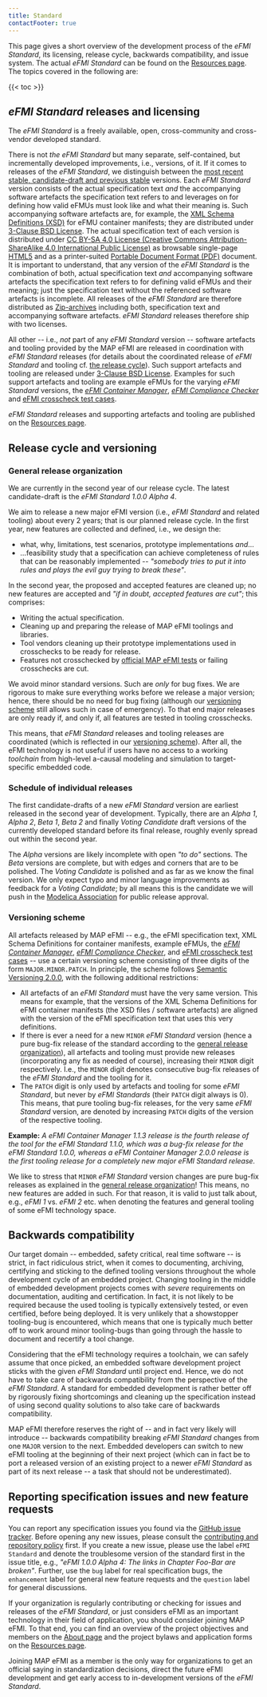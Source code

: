```yaml
---
title: Standard
contactFooter: true
---
```


[//]: # (No Batman for you explaining the difference between requirement and specification, sorry. We are professionals.)

This page gives a short overview of the development process of the _eFMI Standard_, its licensing, release cycle, backwards compatibility, and issue system. The actual _eFMI Standard_ can be found on the [Resources page](/resources/). The topics covered in the following are:

{{< toc >}}

## _eFMI Standard_ releases and licensing

The _eFMI Standard_ is a freely available, open, cross-community and cross-vendor developed standard.

There is not _the_ _eFMI Standard_ but many separate, self-contained, but incrementally developed improvements, i.e., versions, of it. If it comes to releases of the _eFMI Standard_, we distinguish between the [most recent stable, candidate-draft and previous stable](/resources/#_efmi-standard_-releases) versions. Each _eFMI Standard_ version consists of the actual specification text _and_ the accompanying software artefacts the specification text refers to and leverages on for defining how valid eFMUs must look like and what their meaning is. Such accompanying software artefacts are, for example, the [XML Schema Definitions (XSD)](https://www.w3schools.com/xml/schema_intro.asp) for eFMU container manifests; they are distributed under [3-Clause BSD License](https://opensource.org/licenses/BSD-3-Clause). The actual specification text of each version is distributed under [CC BY-SA 4.0 License (Creative Commons Attribution-ShareAlike 4.0 International Public License)](https://creativecommons.org/licenses/by-sa/4.0/) as browsable single-page [HTML5](https://www.w3schools.com/html/) and as a printer-suited [Portable Document Format (PDF)](https://en.wikipedia.org/wiki/PDF) document. It is important to understand, that any version of the _eFMI Standard_ is the combination of both, actual specification text _and_ accompanying software artefacts the specification text refers to for defining valid eFMUs and their meaning; just the specification text without the referenced software artefacts is incomplete. All releases of the _eFMI Standard_ are therefore distributed as [Zip-archives](https://en.wikipedia.org/wiki/ZIP_(file_format)) including both, specification text and accompanying software artefacts. _eFMI Standard_ releases therefore ship with two licenses.

All other -- i.e., _not_ part of any _eFMI Standard_ version -- software artefacts and tooling provided by the MAP eFMI are released in coordination with _eFMI Standard_ releases (for details about the coordinated release of _eFMI Standard_ and tooling cf. [the release cycle](#release-cycle-and-versioning)). Such support artefacts and tooling are released under [3-Clause BSD License](https://opensource.org/licenses/BSD-3-Clause). Examples for such support artefacts and tooling are example eFMUs for the varying _eFMI Standard_ versions, the [_eFMI Container Manager_](https://github.com/modelica/efmi-containermanager), [_eFMI Compliance Checker_](https://github.com/modelica/efmi-compliancechecker) and [eFMI crosscheck test cases](https://github.com/modelica/efmi-testcases).

_eFMI Standard_ releases and supporting artefacts and tooling are published on the [Resources page](/resources/).

## Release cycle and versioning

### General release organization

We are currently in the second year of our release cycle. The latest candidate-draft is the _eFMI Standard 1.0.0 Alpha 4_.

We aim to release a new major eFMI version (i.e., _eFMI Standard_ and related tooling) about every 2 years; that is our planned release cycle. In the first year, new features are collected and defined, i.e., we design the:

* what, why, limitations, test scenarios, prototype implementations *and*…
* …feasibility study that a specification can achieve completeness of rules that can be reasonably implemented -- _"somebody tries to put it into rules and plays the evil guy trying to break these"_.

In the second year, the proposed and accepted features are cleaned up; no new features are accepted and _"if in doubt, accepted features are cut"_; this comprises:

* Writing the actual specification.
* Cleaning up and preparing the release of MAP eFMI toolings and libraries.
* Tool vendors cleaning up their prototype implementations used in crosschecks to be ready for release.
* Features not crosschecked by [official MAP eFMI tests](https://github.com/modelica/efmi-testcases) or failing crosschecks are cut.

We avoid minor standard versions. Such are *only* for bug fixes. We are rigorous to make sure everything works before we release a major version; hence, there should be no need for bug fixing (although our [versioning scheme](#versioning-scheme) still allows such in case of emergency). To that end major releases are only ready if, and only if, all features are tested in tooling crosschecks.

This means, that _eFMI Standard_ releases and tooling releases are coordinated (which is reflected in our [versioning scheme](#versioning-scheme)). After all, the eFMI technology is not useful if users have no access to a working _toolchain_ from high-level a-causal modeling and simulation to target-specific embedded code.

### Schedule of individual releases

The first candidate-drafts of a new _eFMI Standard_ version are earliest released in the second year of development. Typically, there are an _Alpha 1_, _Alpha 2_, _Beta 1_, _Beta 2_ and finally _Voting Candidate_ draft versions of the currently developed standard before its final release, roughly evenly spread out within the second year.

The _Alpha_ versions are likely incomplete with open _"to do"_ sections. The _Beta_ versions are complete, but with edges and corners that are to be polished. The _Voting Candidate_ is polished and as far as we know the final version. We only expect typo and minor language improvements as feedback for a _Voting Candidate_; by all means this is the candidate we will push in the [Modelica Association](https://modelica.org/) for public release approval.

### Versioning scheme

All artefacts released by MAP eFMI -- e.g., the eFMI specification text, XML Schema Definitions for container manifests, example eFMUs, the [_eFMI Container Manager_](https://github.com/modelica/efmi-containermanager), [_eFMI Compliance Checker_](https://github.com/modelica/efmi-compliancechecker), and [eFMI crosscheck test cases](https://github.com/modelica/efmi-testcases) -- use a certain versioning scheme consisting of three digits of the form `MAJOR.MINOR.PATCH`. In principle, the scheme follows [Semantic Versioning 2.0.0](https://semver.org/), with the following additional restrictions:

* All artefacts of an _eFMI Standard_ must have the very same version. This means for example, that the versions of the XML Schema Definitions for eFMI container manifests (the XSD files / software artefacts) are aligned with the version of the eFMI specification text that uses this very definitions.
* If there is ever a need for a new `MINOR` _eFMI Standard_ version (hence a pure bug-fix release of the standard according to the [general release organization](#general-release-organization)), all artefacts and tooling must provide new releases (incorporating any fix as needed of course), increasing their `MINOR` digit respectively. I.e., the `MINOR` digit denotes consecutive bug-fix releases of the _eFMI Standard_ and the tooling for it.
* The `PATCH` digit is only used by artefacts and tooling for some _eFMI Standard_, but never by _eFMI Standards_ (their `PATCH` digit always is 0). This means, that pure tooling bug-fix releases, for the very same _eFMI Standard_ version, are denoted by increasing `PATCH` digits of the version of the respective tooling.

**Example:** _A eFMI Container Manager 1.1.3 release is the fourth release of the tool for the eFMI Standard 1.1.0, which was a bug-fix release for the eFMI Standard 1.0.0, whereas a eFMI Container Manager 2.0.0 release is the first tooling release for a completely new major eFMI Standard release._

We like to stress that `MINOR` _eFMI Standard_ version changes are pure bug-fix releases as explained in the [general release organization](#general-release-organization)! This means, no new features are added in such. For that reason, it is valid to just talk about, e.g., _eFMI 1_ vs. _eFMI 2_ etc. when denoting the features and general tooling of some eFMI technology space.

## Backwards compatibility

Our target domain -- embedded, safety critical, real time software -- is strict, in fact ridiculous strict, when it comes to documenting, archiving, certifying and sticking to the defined tooling versions throughout the whole development cycle of an embedded project. Changing tooling in the middle of embedded development projects comes with _severe_ requirements on documentation, auditing and certification. In fact, it is not likely to be required because the used tooling is typically extensively tested, or even certified, before being deployed. It is very unlikely that a showstopper tooling-bug is encountered, which means that one is typically much better off to work around minor tooling-bugs than going through the hassle to document and recertify a tool change.

Considering that the eFMI technology requires a toolchain, we can safely assume that once picked, an embedded software development project sticks with the given _eFMI Standard_ until project end. Hence, we do not have to take care of backwards compatibility from the perspective of the _eFMI Standard_. A standard for embedded development is rather better off by rigorously fixing shortcomings and cleaning up the specification instead of using second quality solutions to also take care of backwards compatibility.

MAP eFMI therefore reserves the right of -- and in fact very likely will introduce -- backwards compatibility breaking _eFMI Standard_ changes from one `MAJOR` version to the next. Embedded developers can switch to new eFMI tooling at the beginning of their next project (which can in fact be to port a released version of an existing project to a newer _eFMI Standard_ as part of its next release -- a task that should not be underestimated).

## Reporting specification issues and new feature requests

You can report any specification issues you found via the [GitHub issue tracker](https://github.com/modelica/efmi-standard.org/issues). Before opening any new issues, please consult the [contributing and repository policy](https://github.com/modelica/efmi-standard.org/blob/main/CONTRIBUTING.md) first. If you create a new issue, please use the label `eFMI Standard` and denote the troublesome version of the standard first in the issue title, e.g., _"eFMI 1.0.0 Alpha 4: The links in Chapter Foo-Bar are broken"_. Further, use the `bug` label for real specification bugs, the `enhancement` label for general new feature requests and the `question` label for general discussions.

If your organization is regularly contributing or checking for issues and releases of the _eFMI Standard_, or just considers eFMI as an important technology in their field of application, you should consider joining MAP eFMI. To that end, you can find an overview of the project objectives and members on the [About page](/about/#map-efmi-members) and the project bylaws and application forms on the [Resources page](/resources/#project-organization).

Joining MAP eFMI as a member is the only way for organizations to get an official saying in standardization decisions, direct the future eFMI development and get early access to in-development versions of the _eFMI Standard_.